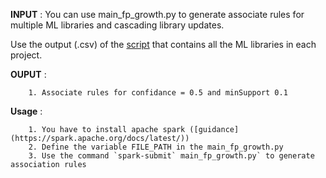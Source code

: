**INPUT** : You can use main_fp_growth.py to generate associate rules for multiple ML libraries and cascading library updates.
        
   Use the output (.csv) of the [script](https://github.com/maldil/software2.0-studytools/blob/master/DetectingMLLibraries/main_library_detector.py) that contains all the ML libraries in each project. 
  
**OUPUT** : 

        1. Associate rules for confidance = 0.5 and minSupport 0.1
     

**Usage** : 

        1. You have to install apache spark ([guidance](https://spark.apache.org/docs/latest/))
        2. Define the variable FILE_PATH in the main_fp_growth.py
        3. Use the command `spark-submit` main_fp_growth.py` to generate association rules


